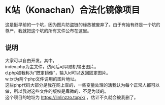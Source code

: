 # K站（Konachan）合法化镜像项目
这是挺早前的一个坑，因为图片防盗链的缘故被废弃了。由于有始有终是一个坑的尊严，我就把这个坑的所有文件公布在这里。  
## 说明
大家可以自由开发。其中，  
index.php为主文件，访问后可以随机输出图片。   
d.php被我称为“既定镜像”，输入id可以返回固定图片。   
w.txt为两个php文件调用的图片地址。   
这些php代码大部分是我在网上查的，一些变量处理的活我认为每个正常人都可以做，所以我对这些文件的版权是卑微的、不足为谈的。   
这个项目的地址为 https://linlinzzo.top/k/ ，估计不久就会被我删了。

